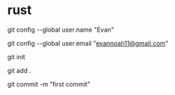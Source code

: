 # rust

git config --global user.name "Evan"

git config --global user.email "evannoah11@gmail.com"

git init

git add .

git commit -m "first commit"
